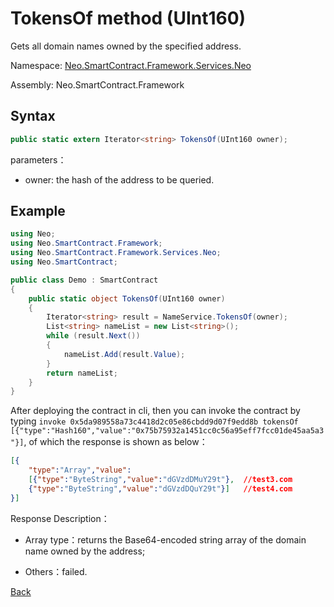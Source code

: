 # TokensOf method (UInt160)

Gets all domain names owned by the specified address.

Namespace: [Neo.SmartContract.Framework.Services.Neo](../../neo.md)

Assembly: Neo.SmartContract.Framework

## Syntax

```c#
public static extern Iterator<string> TokensOf(UInt160 owner);
```

parameters：

- owner: the hash of the address to be queried.

## Example

```c#
using Neo;
using Neo.SmartContract.Framework;
using Neo.SmartContract.Framework.Services.Neo;
using Neo.SmartContract;

public class Demo : SmartContract
{
    public static object TokensOf(UInt160 owner)
    {
        Iterator<string> result = NameService.TokensOf(owner);
        List<string> nameList = new List<string>();
        while (result.Next())
        {
            nameList.Add(result.Value);
        }
        return nameList;
    }
}
```


After deploying the contract in cli, then you can invoke the contract by typing `invoke 0x5da989558a73c4418d2c05e86cbdd9d07f9edd8b tokensOf [{"type":"Hash160","value":"0x75b75932a1451cc0c56a95eff7fcc01de45aa5a3"}]`, of which the response is shown as below：

```json
[{
    "type":"Array","value":
    [{"type":"ByteString","value":"dGVzdDMuY29t"},  //test3.com
    {"type":"ByteString","value":"dGVzdDQuY29t"}]   //test4.com
}]
```

Response Description：

- Array type：returns the Base64-encoded string array of the domain name owned by the address;

- Others：failed.

[Back](../NameService.md)